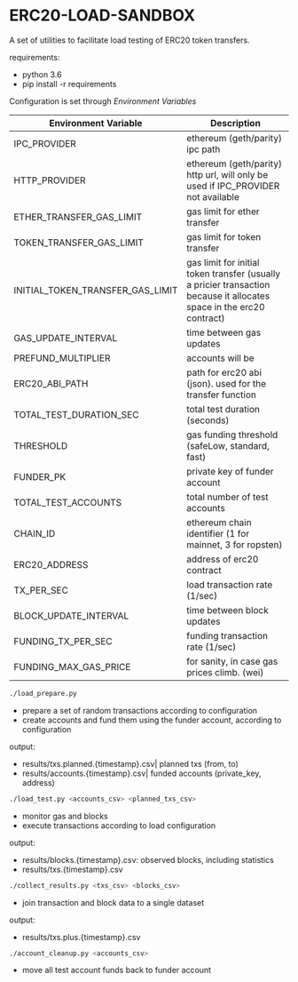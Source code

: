 # ERC20-LOAD-SANDBOX

A set of utilities to facilitate load testing of ERC20 token transfers. 

requirements:
- python 3.6
- pip install -r requirements

Configuration is set through *Environment Variables*

Environment Variable|Description
---|---
IPC_PROVIDER | ethereum (geth/parity) ipc path 
HTTP_PROVIDER| ethereum (geth/parity) http url, will only be used if IPC_PROVIDER not available
ETHER_TRANSFER_GAS_LIMIT| gas limit for ether transfer
TOKEN_TRANSFER_GAS_LIMIT| gas limit for token transfer
INITIAL_TOKEN_TRANSFER_GAS_LIMIT| gas limit for initial token transfer (usually a pricier transaction because it allocates space in the erc20 contract)
GAS_UPDATE_INTERVAL| time between gas updates
PREFUND_MULTIPLIER| accounts will be 
ERC20_ABI_PATH| path for erc20 abi (json). used for the transfer function       
TOTAL_TEST_DURATION_SEC| total test duration (seconds)
THRESHOLD| gas funding threshold (safeLow, standard, fast)
FUNDER_PK| private key of funder account
TOTAL_TEST_ACCOUNTS| total number of test accounts
CHAIN_ID| ethereum chain identifier (1 for mainnet, 3 for ropsten)
ERC20_ADDRESS| address of erc20 contract
TX_PER_SEC| load transaction rate (1/sec) 
BLOCK_UPDATE_INTERVAL| time between block updates
FUNDING_TX_PER_SEC| funding transaction rate (1/sec)
FUNDING_MAX_GAS_PRICE| for sanity, in case gas prices climb. (wei)


```bash
./load_prepare.py
```
- prepare a set of random transactions according to configuration
- create accounts and fund them using the funder account, according to configuration

output: 
- results/txs.planned.{timestamp}.csv| planned txs (from, to)
- results/accounts.{timestamp}.csv| funded accounts (private_key, address)

```bash
./load_test.py <accounts_csv> <planned_txs_csv>
```
- monitor gas and blocks
- execute transactions according to load configuration

output: 
- results/blocks.{timestamp}.csv: observed blocks, including statistics
- results/txs.{timestamp}.csv

```bash
./collect_results.py <txs_csv> <blocks_csv>
```
- join transaction and block data to a single dataset

output: 
- results/txs.plus.{timestamp}.csv

```bash
./account_cleanup.py <accounts_csv>
```
- move all test account funds back to funder account
